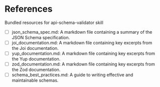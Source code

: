 # References

Bundled resources for api-schema-validator skill

- [ ] json_schema_spec.md: A markdown file containing a summary of the JSON Schema specification.
- [ ] joi_documentation.md: A markdown file containing key excerpts from the Joi documentation.
- [ ] yup_documentation.md: A markdown file containing key excerpts from the Yup documentation.
- [ ] zod_documentation.md: A markdown file containing key excerpts from the Zod documentation.
- [ ] schema_best_practices.md: A guide to writing effective and maintainable schemas.
